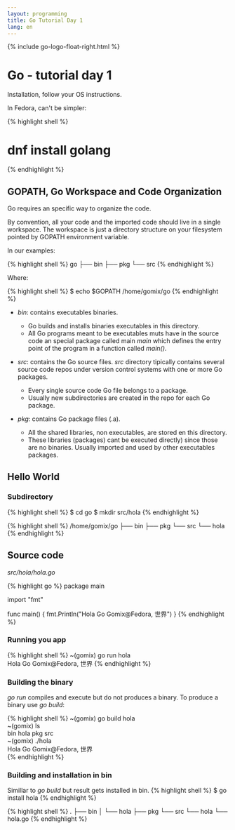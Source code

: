 ```yaml
---
layout: programming
title: Go Tutorial Day 1
lang: en
---
```

{% include go-logo-float-right.html %}

# Go - tutorial day 1

Installation, follow your OS instructions.

In Fedora, can't be simpler:

{% highlight shell %}
# dnf install golang
{% endhighlight %}

## GOPATH, Go Workspace and Code Organization

Go requires an specific way to organize the code.

By convention, all your code and the imported code should live in a single workspace.
The workspace is just a directory structure on your filesystem pointed by GOPATH environment variable.

In our examples:

{% highlight shell %}
  go
  ├── bin
  ├── pkg
  └── src
{% endhighlight %}

Where:

{% highlight shell %}
  $ echo $GOPATH
  /home/gomix/go
{% endhighlight %}

* *bin*: contains executables binaries.
  * Go builds and installs binaries executables in this directory.
  * All Go programs meant to be executables muts have in the source code an special package called main *main* which defines the entry point of the program in a function called *main()*.

* *src*: contains the Go source files.
  *src* directory tipically contains several source code repos under version control systems with one or more Go packages.
  * Every single source code Go file belongs to a package.
  * Usually new subdirectories are created in the repo for each Go package.

* *pkg*: contains Go package files (.a).
  * All the shared libraries, non executables, are stored en this directory.
  * These libraries (packages) cant be executed directly) since those are no binaries. Usually imported and used by other executables packages.

## Hello World

### Subdirectory

{% highlight shell %}
$ cd go
$ mkdir src/hola
{% endhighlight %}

{% highlight shell %}
/home/gomix/go
├── bin
├── pkg
└── src
    └── hola
{% endhighlight %}

## Source code

*src/hola/hola.go*

{% highlight go %}
package main

import "fmt"

func main() {
	fmt.Println("Hola Go Gomix@Fedora, 世界")
}
{% endhighlight %}

### Running you app

{% highlight shell %}
~(gomix) go run hola                                                                                      
Hola Go Gomix@Fedora, 世界 
{% endhighlight %}

### Building the binary

*go run* compiles and execute but do not produces a binary. To produce a binary use *go build*:

{% highlight shell %}
~(gomix) go build hola                                                                                    
~(gomix) ls                                                                                               
bin  hola  pkg  src                                                                     
~(gomix) ./hola                                                                                           
Hola Go Gomix@Fedora, 世界  
{% endhighlight %}

### Building and installation in bin

Simillar to *go build* but result gets installed in bin.
{% highlight shell %}
$ go install hola
{% endhighlight %}

{% highlight shell %}
.
├── bin
│   └── hola
├── pkg
└── src
    └── hola
        └── hola.go
{% endhighlight %}

